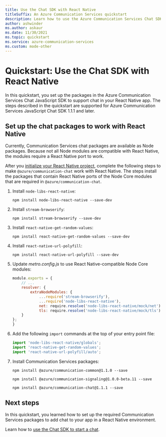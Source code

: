 ```yaml
---
title: Use the Chat SDK with React Native
titleSuffix: An Azure Communication Services quickstart
description: Learn how to use the Azure Communication Services Chat SDK with React Native.
author: ashwinder
ms.author: askaur
ms.date: 11/30/2021
ms.topic: quickstart
ms.service: azure-communication-services
ms.custom: mode-other
---
```


# Quickstart: Use the Chat SDK with React Native

In this quickstart, you set up the packages in the Azure Communication Services Chat JavaScript SDK to support chat in your React Native app. The steps described in the quickstart are supported for Azure Communication Services JavaScript Chat SDK 1.1.1 and later.

## Set up the chat packages to work with React Native

Currently, Communication Services chat packages are available as Node packages. Because not all Node modules are compatible with React Native, the modules require a React Native port to work.

After you [initialize your React Native project](https://reactnative.dev/docs/environment-setup#installing-dependencies), complete the following steps to make `@azure/communication-chat` work with React Native. The steps install the packages that contain React Native ports of the Node Core modules that are required in `@azure/communication-chat`.

1. Install `node-libs-react-native`:

   ```console
   npm install node-libs-react-native --save-dev
   ```

1. Install `stream-browserify`:

   ```console
   npm install stream-browserify --save-dev
   ```

1. Install `react-native-get-random-values`:

   ```console
   npm install react-native-get-random-values --save-dev
   ```

1. Install `react-native-url-polyfill`:

   ```console
   npm install react-native-url-polyfill --save-dev
   ```

1. Update _metro.config.js_ to use React Native-compatible Node Core modules:

   ```javascript
   module.exports = {
       // ...
       resolver: {
           extraNodeModules: {
               ...require('stream-browserify'),
               ...require('node-libs-react-native'),
               net: require.resolve('node-libs-react-native/mock/net'),
               tls: require.resolve('node-libs-react-native/mock/tls')
       }
   };
   }
   ```

1. Add the following `import` commands at the top of your entry point file:

   ```javascript
   import 'node-libs-react-native/globals';
   import 'react-native-get-random-values';
   import 'react-native-url-polyfill/auto';
   ```

1. Install Communication Services packages:

   ```console
   npm install @azure/communication-common@1.1.0 --save

   npm install @azure/communication-signaling@1.0.0-beta.11 --save

   npm install @azure/communication-chat@1.1.1 --save
   ```

## Next steps

In this quickstart, you learned how to set up the required Communication Services packages to add chat to your app in a React Native environment.

Learn how to [use the Chat SDK to start a chat](./get-started.md?pivots=programming-language-javascript).
